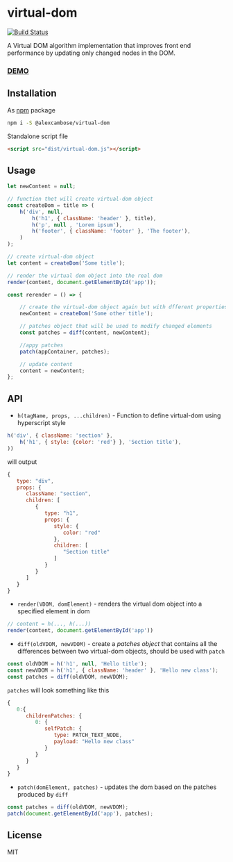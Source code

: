 # virtual-dom

[![Build Status](https://travis-ci.org/alexcambose/virtual-dom.svg?branch=master)](https://travis-ci.org/alexcambose/virtual-dom)

A Virtual DOM algorithm implementation that improves front end performance by updating only changed nodes in the DOM.

### [**DEMO**](https://alexcambose.github.io/virtual-dom/)

## Installation
As [npm](https://www.npmjs.com/package/@alexcambose/virtual-dom) package
```bash
npm i -S @alexcambose/virtual-dom
```
Standalone script file
```html
<script src="dist/virtual-dom.js"></script>
```

## Usage
```javascript
let newContent = null;

// function thet will create virtual-dom object
const createDom = title => (
    h('div', null,
        h('h1', { className: 'header' }, title),
        h('p', null , 'Lorem ipsum'),
        h('footer', { className: 'footer' }, 'The footer'),
    )
);

// create virtual-dom object
let content = createDom('Some title');

// render the virtual dom object into the real dom
render(content, document.getElementById('app'));

const rerender = () => {

    // create the virtual-dom object again but with dfferent properties
    newContent = createDom('Some other title');

    // patches object that will be used to modify changed elements
    const patches = diff(content, newContent);

    //appy patches
    patch(appContainer, patches);

    // update content
    content = newContent;
};
```


## API
* `h(tagName, props, ...children)` - Function to define virtual-dom using hyperscript style
```js
h('div', { className: 'section' },
    h('h1', { style: {color: 'red'} }, 'Section title'),
))
```
will output
```js
{
   type: "div",
   props: {
      className: "section",
      children: [
         {
            type: "h1",
            props: {
               style: {
                  color: "red"
               },
               children: [
                  "Section title"
               ]
            }
         }
      ]
   }
}
```

* `render(VDOM, domElement)` - renders the virtual dom object into a specified element in dom
```js
// content = h(..., h(...))
render(content, document.getElementById('app'))
```
* `diff(oldVDOM, newVDOM)` - create a *patches object* that contains all the differences between two virtual-dom objects, should be used with `patch`
```js
const oldVDOM = h('h1', null, 'Hello title');
const newVDOM = h('h1', { className: 'header' }, 'Hello new class');
const patches = diff(oldVDOM, newVDOM);
```
`patches` will look something like this
```js
{
   0:{
      childrenPatches: {
         0: {
            selfPatch: {
               type: PATCH_TEXT_NODE,
               payload: "Hello new class"
            }
         }
      }
   }
}
```

* `patch(domElement, patches)` - updates the dom based on the patches produced by `diff`
```js
const patches = diff(oldVDOM, newVDOM);
patch(document.getElementById('app'), patches);
```

## License
MIT
